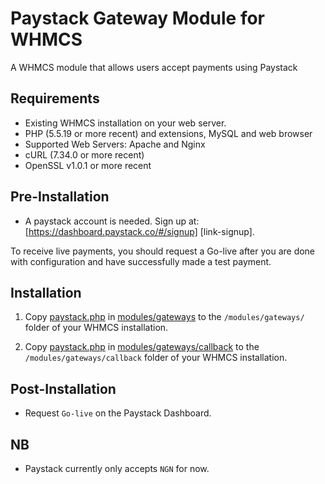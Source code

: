 # Paystack Gateway Module for WHMCS

A WHMCS module that allows users accept payments using Paystack

## Requirements

- Existing WHMCS installation on your web server.
- PHP (5.5.19 or more recent) and extensions, MySQL and web browser
- Supported Web Servers: Apache and Nginx
- cURL (7.34.0 or more recent)
- OpenSSL v1.0.1 or more recent

## Pre-Installation

- A paystack account is needed. Sign up at: 
[https://dashboard.paystack.co/#/signup] [link-signup]. 

To receive live payments, you should request a Go-live after you are done with configuration and have successfully made a test payment.

## Installation
1. Copy [paystack.php](modules/gateways/paystack.php) in [modules/gateways](modules/gateways) to the `/modules/gateways/` folder of your WHMCS installation.

2. Copy [paystack.php](modules/gateways/callback/paystack.php) in [modules/gateways/callback](modules/gateways/callback) to the `/modules/gateways/callback` folder of your WHMCS installation.

## Post-Installation

- Request `Go-live` on the Paystack Dashboard.

## NB

- Paystack currently only accepts `NGN` for now.
